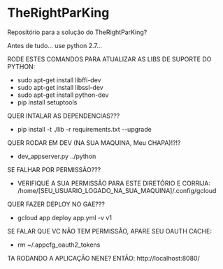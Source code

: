 # TheRightParKing
Repositório para a solução do TheRightParKing?

Antes de tudo... use python 2.7...

RODE ESTES COMANDOS PARA ATUALIZAR AS LIBS DE SUPORTE DO PYTHON:
 - sudo apt-get install libffi-dev
 - sudo apt-get install libssl-dev
 - sudo apt-get install python-dev
 - pip install setuptools

QUER INTALAR AS DEPENDENCIAS???
 - pip install -t ./lib -r requirements.txt --upgrade

QUER RODAR EM DEV (NA SUA MAQUINA, Meu CHAPA)!?!?
 - dev_appserver.py ../python

SE FALHAR POR PERMISSÃO???
 - VERIFIQUE A SUA PERMISSÃO PARA ESTE DIRETÓRIO E CORRIJA:
	/home/[SEU_USUARIO_LOGADO_NA_SUA_MAQUINA]/.config/gcloud

QUER FAZER DEPLOY NO GAE???
 - gcloud app deploy app.yml -v v1
 
SE FALAR QUE VC NÂO TEM PERMISSÃO, APARE SEU OAUTH CACHE:
 - rm ~/.appcfg_oauth2_tokens

 TA RODANDO A APLICAÇÂO NENE? ENTÃO:
 http://localhost:8080/
